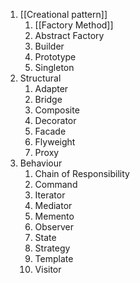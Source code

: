 1. [[Creational pattern]]
	1. [[Factory Method]]
	2. Abstract Factory
	3. Builder
	4. Prototype
	5. Singleton
2. Structural
	1. Adapter
	2. Bridge
	3. Composite
	4. Decorator
	5. Facade
	6. Flyweight
	7. Proxy
3. Behaviour
	1. Chain of Responsibility
	2. Command
	3. Iterator
	4. Mediator
	5. Memento
	6. Observer
	7. State
	8. Strategy
	9. Template
	10. Visitor